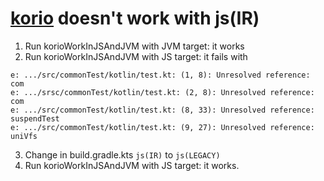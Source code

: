# [korio](https://github.com/korlibs/korio) doesn't work with js(IR)

1. Run korioWorkInJSAndJVM with JVM target: it works
2. Run korioWorkInJSAndJVM with JS target: it fails with
```
e: .../src/commonTest/kotlin/test.kt: (1, 8): Unresolved reference: com
e: .../srsc/commonTest/kotlin/test.kt: (2, 8): Unresolved reference: com
e: .../src/commonTest/kotlin/test.kt: (8, 33): Unresolved reference: suspendTest
e: .../src/commonTest/kotlin/test.kt: (9, 27): Unresolved reference: uniVfs
```
3. Change in build.gradle.kts `js(IR)` to `js(LEGACY)`
4. Run korioWorkInJSAndJVM with JS target: it works.

